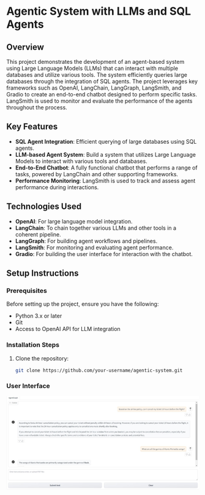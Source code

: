 # Agentic System with LLMs and SQL Agents

## Overview
This project demonstrates the development of an agent-based system using Large Language Models (LLMs) that can interact with multiple databases and utilize various tools. The system efficiently queries large databases through the integration of SQL agents. The project leverages key frameworks such as OpenAI, LangChain, LangGraph, LangSmith, and Gradio to create an end-to-end chatbot designed to perform specific tasks. LangSmith is used to monitor and evaluate the performance of the agents throughout the process.

## Key Features
- **SQL Agent Integration**: Efficient querying of large databases using SQL agents.
- **LLM-based Agent System**: Build a system that utilizes Large Language Models to interact with various tools and databases.
- **End-to-End Chatbot**: A fully functional chatbot that performs a range of tasks, powered by LangChain and other supporting frameworks.
- **Performance Monitoring**: LangSmith is used to track and assess agent performance during interactions.

## Technologies Used
- **OpenAI**: For large language model integration.
- **LangChain**: To chain together various LLMs and other tools in a coherent pipeline.
- **LangGraph**: For building agent workflows and pipelines.
- **LangSmith**: For monitoring and evaluating agent performance.
- **Gradio**: For building the user interface for interaction with the chatbot.

## Setup Instructions

### Prerequisites
Before setting up the project, ensure you have the following:
- Python 3.x or later
- Git
- Access to OpenAI API for LLM integration

### Installation Steps
1. Clone the repository:
   ```bash
   git clone https://github.com/your-username/agentic-system.git
   ```

### User Interface
![User Interface](images\UI_interface.jpg)



